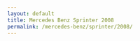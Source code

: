 ```yaml
---
layout: default
title: Mercedes Benz Sprinter 2008
permalink: /mercedes-benz/sprinter/2008/
---
```

